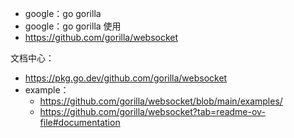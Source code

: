 - google：go gorilla
- google：go gorilla 使用
- https://github.com/gorilla/websocket 


文档中心：

- https://pkg.go.dev/github.com/gorilla/websocket
- example：
  - https://github.com/gorilla/websocket/blob/main/examples/
  - https://github.com/gorilla/websocket?tab=readme-ov-file#documentation
